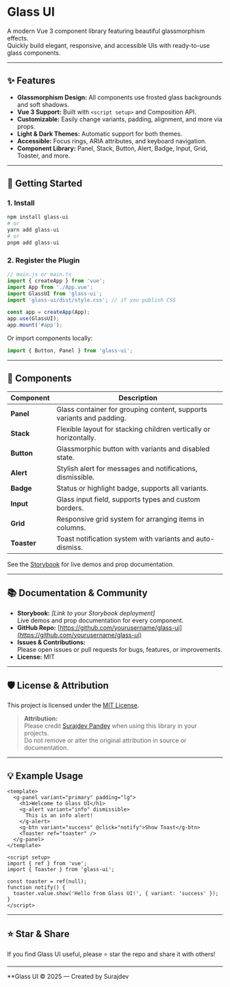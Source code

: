 # Glass UI

A modern Vue 3 component library featuring beautiful glassmorphism effects.  
Quickly build elegant, responsive, and accessible UIs with ready-to-use glass components.

---

## ✨ Features

- **Glassmorphism Design:** All components use frosted glass backgrounds and soft shadows.
- **Vue 3 Support:** Built with `<script setup>` and Composition API.
- **Customizable:** Easily change variants, padding, alignment, and more via props.
- **Light & Dark Themes:** Automatic support for both themes.
- **Accessible:** Focus rings, ARIA attributes, and keyboard navigation.
- **Component Library:** Panel, Stack, Button, Alert, Badge, Input, Grid, Toaster, and more.

---

## 🚀 Getting Started

### 1. Install

```bash
npm install glass-ui
# or
yarn add glass-ui
# or
pnpm add glass-ui
```

### 2. Register the Plugin

```js
// main.js or main.ts
import { createApp } from 'vue';
import App from './App.vue';
import GlassUI from 'glass-ui';
import 'glass-ui/dist/style.css'; // if you publish CSS

const app = createApp(App);
app.use(GlassUI);
app.mount('#app');
```

Or import components locally:

```js
import { Button, Panel } from 'glass-ui';
```

---

## 🧩 Components

| Component | Description |
|-----------|-------------|
| **Panel** | Glass container for grouping content, supports variants and padding. |
| **Stack** | Flexible layout for stacking children vertically or horizontally. |
| **Button** | Glassmorphic button with variants and disabled state. |
| **Alert** | Stylish alert for messages and notifications, dismissible. |
| **Badge** | Status or highlight badge, supports all variants. |
| **Input** | Glass input field, supports types and custom borders. |
| **Grid** | Responsive grid system for arranging items in columns. |
| **Toaster** | Toast notification system with variants and auto-dismiss. |

See the [Storybook](#storybook) for live demos and prop documentation.

---

## 📚 Documentation & Community

- **Storybook:** _[Link to your Storybook deployment]_  
  Live demos and prop documentation for every component.
- **GitHub Repo:** [https://github.com/yourusername/glass-ui](https://github.com/yourusername/glass-ui)
- **Issues & Contributions:**  
  Please open issues or pull requests for bugs, features, or improvements.
- **License:** MIT

---

## 🛡️ License & Attribution

This project is licensed under the [MIT License](./LICENSE).

> **Attribution:**  
> Please credit [Surajdev Pandey](https://github.com/suraj-bharti) when using this library in your projects.  
> Do not remove or alter the original attribution in source or documentation.

---

## 💡 Example Usage

```vue
<template>
  <g-panel variant="primary" padding="lg">
    <h1>Welcome to Glass UI</h1>
    <g-alert variant="info" dismissible>
      This is an info alert!
    </g-alert>
    <g-btn variant="success" @click="notify">Show Toast</g-btn>
    <Toaster ref="toaster" />
  </g-panel>
</template>

<script setup>
import { ref } from 'vue';
import { Toaster } from 'glass-ui';

const toaster = ref(null);
function notify() {
  toaster.value.show('Hello from Glass UI!', { variant: 'success' });
}
</script>
```

---

## ⭐️ Star & Share

If you find Glass UI useful, please ⭐️ star the repo and share it with others!

---

**Glass UI &copy; 2025 — Created by Surajdev
